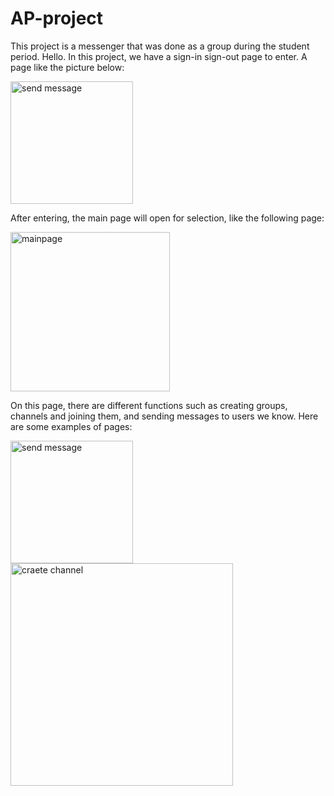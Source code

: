 # AP-project
This project is a messenger that was done as a group during the student period.
Hello.
In this project, we have a sign-in sign-out page to enter.
A page like the picture below:

<img width="196" alt="send message" src="https://github.com/Maedeh01/Messenger_StarStruct/assets/125665261/ea88435a-0146-4da2-abca-ca97033db424">

After entering, the main page will open for selection, like the following page:

<img width="255" alt="mainpage" src="https://github.com/Maedeh01/Messenger_StarStruct/assets/125665261/259cf650-9af9-491b-9adc-667e08dd9fa8">

On this page, there are different functions such as creating groups, channels and joining them, and sending messages to users we know.
Here are some examples of pages:

<img width="196" alt="send message" src="https://github.com/Maedeh01/Messenger_StarStruct/assets/125665261/0f963b20-d2c2-45f5-a85e-02fd014a5e85">
<img width="356" alt="craete channel" src="https://github.com/Maedeh01/Messenger_StarStruct/assets/125665261/926528a1-8fe8-4530-9c46-77fca5b3b914">
